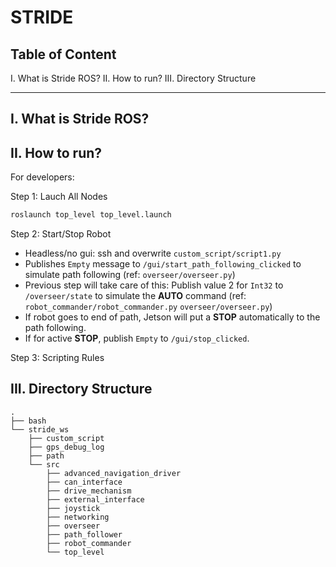 # STRIDE

Table of Content
---
I. What is Stride ROS?
II. How to run?
III. Directory Structure

---
I. What is Stride ROS?
----

II. How to run?
----

For developers:

Step 1: Lauch All Nodes
```bash
roslaunch top_level top_level.launch 
```

Step 2: Start/Stop Robot
- Headless/no gui: ssh and overwrite `custom_script/script1.py` 
- Publishes `Empty` message to `/gui/start_path_following_clicked` to simulate path following (ref: `overseer/overseer.py`)
- Previous step will take care of this: Publish value 2 for `Int32` to `/overseer/state` to simulate the __AUTO__ command (ref: `robot_commander/robot_commander.py` `overseer/overseer.py`)
- If robot goes to end of path, Jetson will put a __STOP__ automatically to the path following.
- If for active __STOP__, publish `Empty` to `/gui/stop_clicked`.

Step 3: Scripting Rules



III. Directory Structure
----
```
.
├── bash
└── stride_ws
    ├── custom_script
    ├── gps_debug_log
    ├── path
    └── src
        ├── advanced_navigation_driver
        ├── can_interface
        ├── drive_mechanism
        ├── external_interface
        ├── joystick
        ├── networking
        ├── overseer
        ├── path_follower
        ├── robot_commander
        └── top_level
```